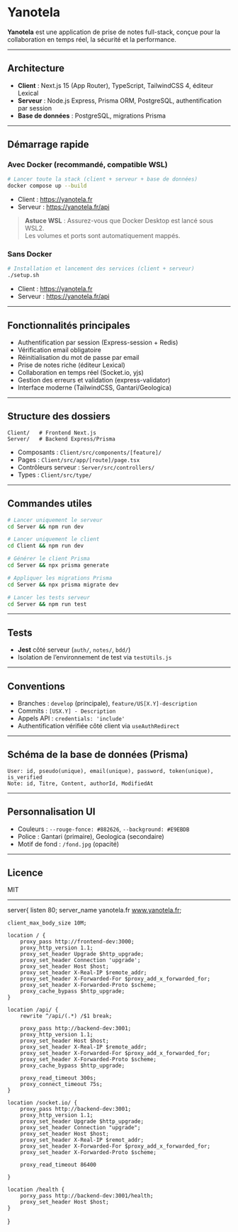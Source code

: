 # Yanotela

**Yanotela** est une application de prise de notes full-stack, conçue pour la collaboration en temps réel, la sécurité et la performance.

---

## Architecture

- **Client** : Next.js 15 (App Router), TypeScript, TailwindCSS 4, éditeur Lexical
- **Serveur** : Node.js Express, Prisma ORM, PostgreSQL, authentification par session
- **Base de données** : PostgreSQL, migrations Prisma

---

## Démarrage rapide

### Avec Docker (recommandé, compatible WSL)

```bash
# Lancer toute la stack (client + serveur + base de données)
docker compose up --build
```
- Client : https://yanotela.fr
- Serveur : https://yanotela.fr/api

> **Astuce WSL** : Assurez-vous que Docker Desktop est lancé sous WSL2.  
> Les volumes et ports sont automatiquement mappés.

### Sans Docker

```bash
# Installation et lancement des services (client + serveur)
./setup.sh
```
- Client : https://yanotela.fr
- Serveur : https://yanotela.fr/api

---

## Fonctionnalités principales

- Authentification par session (Express-session + Redis)
- Vérification email obligatoire
- Réinitialisation du mot de passe par email
- Prise de notes riche (éditeur Lexical)
- Collaboration en temps réel (Socket.io, yjs)
- Gestion des erreurs et validation (express-validator)
- Interface moderne (TailwindCSS, Gantari/Geologica)

---

## Structure des dossiers

```
Client/   # Frontend Next.js
Server/   # Backend Express/Prisma
```

- Composants : `Client/src/components/[feature]/`
- Pages : `Client/src/app/[route]/page.tsx`
- Contrôleurs serveur : `Server/src/controllers/`
- Types : `Client/src/type/`

---

## Commandes utiles

```bash
# Lancer uniquement le serveur
cd Server && npm run dev

# Lancer uniquement le client
cd Client && npm run dev

# Générer le client Prisma
cd Server && npx prisma generate

# Appliquer les migrations Prisma
cd Server && npx prisma migrate dev

# Lancer les tests serveur
cd Server && npm run test
```

---

## Tests

- **Jest** côté serveur (`auth/`, `notes/`, `bdd/`)
- Isolation de l’environnement de test via `testUtils.js`

---

## Conventions

- Branches : `develop` (principale), `feature/US[X.Y]-description`
- Commits : `[USX.Y] - Description`
- Appels API : `credentials: 'include'`
- Authentification vérifiée côté client via `useAuthRedirect`

---

## Schéma de la base de données (Prisma)

```prisma
User: id, pseudo(unique), email(unique), password, token(unique), is_verified
Note: id, Titre, Content, authorId, ModifiedAt
```

---

## Personnalisation UI

- Couleurs : `--rouge-fonce: #882626`, `--background: #E9EBDB`
- Police : Gantari (primaire), Geologica (secondaire)
- Motif de fond : `/fond.jpg` (opacité)

---

## Licence

MIT

---



server{
    listen 80;
    server_name yanotela.fr www.yanotela.fr;

    client_max_body_size 10M;

    location / {
        proxy_pass http://frontend-dev:3000;
        proxy_http_version 1.1;
        proxy_set_header Upgrade $http_upgrade;
        proxy_set_header Connection 'upgrade';
        proxy_set_header Host $host;
        proxy_set_header X-Real-IP $remote_addr;
        proxy_set_header X-Forwarded-For $proxy_add_x_forwarded_for;
        proxy_set_header X-Forwarded-Proto $scheme;
        proxy_cache_bypass $http_upgrade;
    }

    location /api/ {
        rewrite ^/api/(.*) /$1 break;

        proxy_pass http://backend-dev:3001;
        proxy_http_version 1.1;
        proxy_set_header Host $host;
        proxy_set_header X-Real-IP $remote_addr;
        proxy_set_header X-Forwarded-For $proxy_add_x_forwarded_for;
        proxy_set_header X-Forwarded-Proto $scheme;
        proxy_cache_bypass $http_upgrade;

        proxy_read_timeout 300s;
        proxy_connect_timeout 75s;
    }

    location /socket.io/ {
        proxy_pass http://backend-dev:3001;
        proxy_http_version 1.1;
        proxy_set_header Upgrade $http_upgrade;
        proxy_set_header Connection "upgrade";
        proxy_set_header Host $host;
        proxy_set_header X-Real-IP $remot_addr;
        proxy_set_header X-Forwarded-For $proxy_add_x_forwarded_for;
        proxy_set_header X-Forwarded-Proto $scheme;

        proxy_read_timeout 86400
       
    }

    location /health {
        porxy_pass http://backend-dev:3001/health;
        proxy_set_header Host $host;
    }
}
